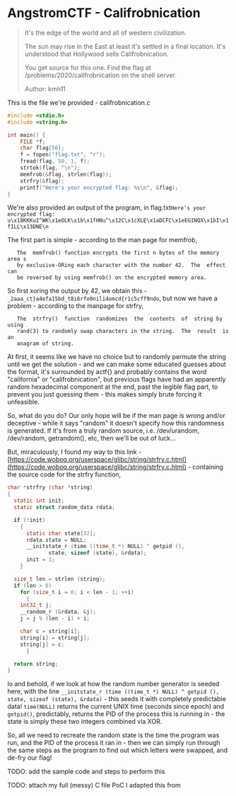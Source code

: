 # AngstromCTF - Califrobnication



> It's the edge of the world and all of western civilization.
>
> The sun may rise in the East at least it's settled in a final location. It's understood that Hollywood sells Califrobnication.
>
> You get source for this one. Find the flag at /problems/2020/califrobnication on the shell server.
>
> Author: kmh11

This is the file we're provided - califrobnication.c

```c
#include <stdio.h>
#include <string.h>

int main() {
	FILE *f;
	char flag[50];
	f = fopen("flag.txt", "r");
	fread(flag, 50, 1, f);
	strtok(flag, "\n");
	memfrob(&flag, strlen(flag));
	strfry(&flag);
	printf("Here's your encrypted flag: %s\n", &flag);
}

```

We're also provided an output of the program, in flag.txt`Here's your encrypted flag: u\x18KKKuI^WK\x1eOLK\x1b\x1fHNu^\x12C\x1cXLE\x1aDCFC\x1eEGINQX\x1bI\x1fILL\x13DNE\n`

The first part is simple - according to the man page for memfrob,

```
   The  memfrob() function encrypts the first n bytes of the memory area s
   by exclusive-ORing each character with the number 42.  The  effect  can
   be reversed by using memfrob() on the encrypted memory area.
```

So first xoring the output by 42, we obtain this - `_2aaa_ct}a4efa15bd_t8i6rfo0nili4omcd{r1c5cff9ndo`, but now we have a problem - according to the manpage for strfry,

```
   The  strfry()  function  randomizes  the  contents  of  string by using
   rand(3) to randomly swap characters in the string.  The  result  is  an
   anagram of string.
```

At first, it seems like we have no choice but to randomly permute the string until we get the solution - and we can make some educated guesses about the format, it's surrounded by actf{} and probably contains the word "california" or "califrobnication", but previous flags have had an apparently random hexadecimal component at the end, past the legible flag part, to prevent you just guessing them - this makes simply brute forcing it unfeasible.

So, what do you do? Our only hope will be if the man page is wrong and/or deceptive - while it says "random" it doesn't specify how this randomness is generated. If it's from a truly random source, i.e. /dev/urandom, /dev/random, getrandom(), etc, then we'll be out of luck...

But, miraculously, I found my way to this link - [https://code.woboq.org/userspace/glibc/string/strfry.c.html](https://code.woboq.org/userspace/glibc/string/strfry.c.html) - containing the source code for the strfry function,

```c
char *strfry (char *string)
{
  static int init;
  static struct random_data rdata;

  if (!init)
    {
      static char state[32];
      rdata.state = NULL;
      __initstate_r (time ((time_t *) NULL) ^ getpid (),
		     state, sizeof (state), &rdata);
      init = 1;
    }

  size_t len = strlen (string);
  if (len > 0)
    for (size_t i = 0; i < len - 1; ++i)
      {
	int32_t j;
	__random_r (&rdata, &j);
	j = j % (len - i) + i;

	char c = string[i];
	string[i] = string[j];
	string[j] = c;
      }

  return string;
}

```

lo and behold, if we look at how the random number generator is seeded here, with the line `__initstate_r (time ((time_t *) NULL) ^ getpid (), state, sizeof (state), &rdata)` - this seeds it with completely predictable data! `time(NULL)` returns the current UNIX time (seconds since epoch) and `getpid()`, predictably, returns the PID of the process this is running in - the state is simply these two integers combined via XOR.

So, all we need to recreate the random state is the time the program was run, and the PID of the process it ran in - then we can simply run through the same steps as the program to find out which letters were swapped, and de-fry our flag!

TODO: add the sample code and steps to perform this

TODO: attach my full (messy) C file PoC I adapted this from
